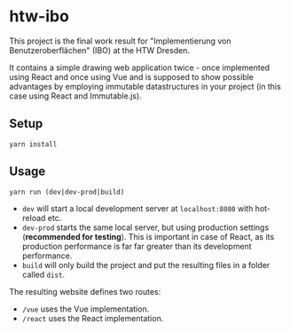 # htw-ibo

This project is the final work result for "Implementierung von Benutzeroberflächen" (IBO) at the HTW Dresden.

It contains a simple drawing web application twice - once implemented using React and once using Vue and is supposed to show possible advantages by employing immutable datastructures in your project (in this case using React and Immutable.js).

## Setup

```
yarn install
```

## Usage

```
yarn run (dev|dev-prod|build)
```

* `dev` will start a local development server at `localhost:8080` with hot-reload etc.
* `dev-prod` starts the same local server, but using production settings (**recommended for testing**). This is important in case of React, as its production performance is far far greater than its development performance.
* `build` will only build the project and put the resulting files in a folder called `dist`.

The resulting website defines two routes:

* `/vue` uses the Vue implementation.
* `/react` uses the React implementation.
